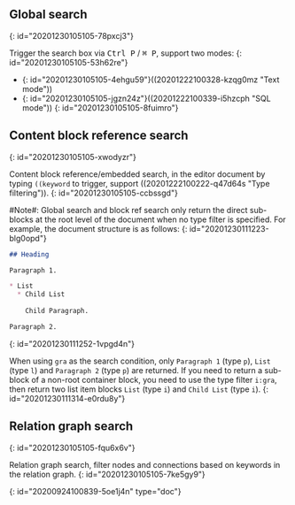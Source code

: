 ## Global search
{: id="20201230105105-78pxcj3"}

Trigger the search box via <kbd>Ctrl P</kbd> / <kbd>⌘ P</kbd>, support two modes:
{: id="20201230105105-53h62re"}

* {: id="20201230105105-4ehgu59"}((20201222100328-kzqg0mz "Text mode"))
* {: id="20201230105105-jgzn24z"}((20201222100339-i5hzcph "SQL mode"))
{: id="20201230105105-8fuimro"}

## Content block reference search
{: id="20201230105105-xwodyzr"}

Content block reference/embedded search, in the editor document by typing `((keyword` to trigger, support ((20201222100222-q47d64s "Type filtering")).
{: id="20201230105105-ccbssgd"}

#Note#: Global search and block ref search only return the direct sub-blocks at the root level of the document when no type filter is specified. For example, the document structure is as follows:
{: id="20201230111223-blg0opd"}

```markdown
## Heading

Paragraph 1.

* List
  * Child List
   
    Child Paragraph.

Paragraph 2.
```
{: id="20201230111252-1vpgd4n"}

When using `gra` as the search condition, only `Paragraph 1` (type `p`), `List` (type `l`) and `Paragraph 2` (type `p`) are returned. If you need to return a sub-block of a non-root container block, you need to use the type filter `i:gra`, then return two list item blocks `List` (type `i`) and `Child List` (type `i`).
{: id="20201230111314-e0rdu8y"}

## Relation graph search
{: id="20201230105105-fqu6x6v"}

Relation graph search, filter nodes and connections based on keywords in the relation graph.
{: id="20201230105105-7ke5gy9"}


{: id="20200924100839-5oe1j4n" type="doc"}
